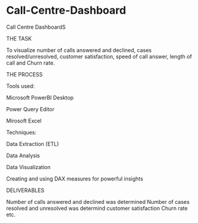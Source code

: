 # Call-Centre-Dashboard
Call Centre DashboardS

THE TASK

To visualize number of calls answered and declined, cases resolved/unresolved, customer satisfaction, speed of call answer, length of call and Churn rate. 


THE PROCESS

Tools used:

Microsoft PowerBI Desktop

Power Query Editor

Mirosoft Excel

Techniques:

Data Extraction (ETL)

Data Analysis

Data Visualization

Creating and using DAX measures for powerful insights

DELIVERABLES

Number of calls answered and declined was determined
Number of cases resolved and unresolved was determind
customer satisfaction
Churn rate etc. 
